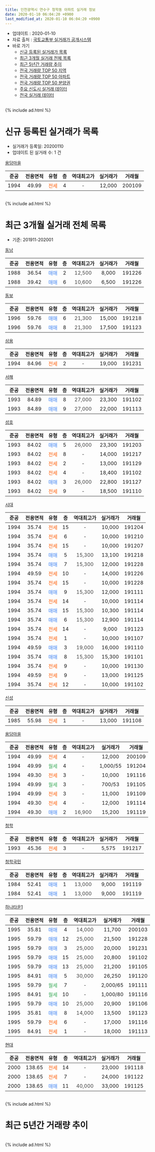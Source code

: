 ```yaml
---
title: 인천광역시 연수구 청학동 아파트 실거래 정보
date: 2020-01-10 06:04:20 +0900
last_modified_at: 2020-01-10 06:04:20 +0900
---
```


* 업데이트 : 2020-01-10
* 자료 출처 : [국토교통부 실거래가 공개시스템](http://rt.molit.go.kr)
* 바로 가기
    * [신규 등록된 실거래가 목록](#신규-등록된-실거래가-목록)
    * [최근 3개월 실거래 전체 목록](#최근-3개월-실거래-전체-목록)
    * [최근 5년간 거래량 추이](#최근-5년간-거래량-추이)
    * [전국 거래량 TOP 50 지역](https://inasie.github.io/apt-trade-info/최근-3개월-전국에서-가장-거래가-많이-발생한-지역)
    * [전국 거래량 TOP 50 아파트](https://inasie.github.io/apt-trade-info/최근-3개월-전국에서-가장-거래가-많이-발생한-아파트)
    * [전국 거래량 TOP 50 분양권](https://inasie.github.io/apt-trade-info/최근-3개월-전국에서-가장-거래가-많이-발생한-분양권)
    * [주요 신도시 실거래 데이터](https://inasie.github.io/apt-trade-info/주요-신도시)
    * [전국 실거래 데이터](https://inasie.github.io/apt-trade-info/전국)
<br>
{% include ad.html %}
<br>

# 신규 등록된 실거래가 목록
* 실거래가 등록일: 20200110
* 업데이트 된 실거래 수: 1 건


[용담마을](https://search.naver.com/search.naver?query=%EC%9D%B8%EC%B2%9C%EA%B4%91%EC%97%AD%EC%8B%9C+%EC%97%B0%EC%88%98%EA%B5%AC+%EC%B2%AD%ED%95%99%EB%8F%99+%EC%9A%A9%EB%8B%B4%EB%A7%88%EC%9D%84)

|준공|전용면적|유형|층|역대최고가|실거래가|거래월|
|:---:|:---:|:---:|:---:|:---:|:---:|:---:|
|1994|49.99|<span style="color:#ff5a00">전세</span>|4|<span style="color:#444444">-</span>|12,000|200109|


<br>
{% include ad.html %}
<br>

# 최근 3개월 실거래 전체 목록
* 기준: 201911-202001


[동남](https://search.naver.com/search.naver?query=%EC%9D%B8%EC%B2%9C%EA%B4%91%EC%97%AD%EC%8B%9C+%EC%97%B0%EC%88%98%EA%B5%AC+%EC%B2%AD%ED%95%99%EB%8F%99+%EB%8F%99%EB%82%A8)

|준공|전용면적|유형|층|역대최고가|실거래가|거래월|
|:---:|:---:|:---:|:---:|:---:|:---:|:---:|
|1988|36.54|<span style="color:#4285f3">매매</span>|2|<span style="color:#444444">12,500</span>|8,000|191226|
|1988|39.42|<span style="color:#4285f3">매매</span>|6|<span style="color:#444444">10,600</span>|6,500|191226|

[동보](https://search.naver.com/search.naver?query=%EC%9D%B8%EC%B2%9C%EA%B4%91%EC%97%AD%EC%8B%9C+%EC%97%B0%EC%88%98%EA%B5%AC+%EC%B2%AD%ED%95%99%EB%8F%99+%EB%8F%99%EB%B3%B4)

|준공|전용면적|유형|층|역대최고가|실거래가|거래월|
|:---:|:---:|:---:|:---:|:---:|:---:|:---:|
|1996|59.76|<span style="color:#4285f3">매매</span>|6|<span style="color:#444444">21,300</span>|15,000|191218|
|1996|59.76|<span style="color:#4285f3">매매</span>|8|<span style="color:#444444">21,300</span>|17,500|191123|

[삼용](https://search.naver.com/search.naver?query=%EC%9D%B8%EC%B2%9C%EA%B4%91%EC%97%AD%EC%8B%9C+%EC%97%B0%EC%88%98%EA%B5%AC+%EC%B2%AD%ED%95%99%EB%8F%99+%EC%82%BC%EC%9A%A9)

|준공|전용면적|유형|층|역대최고가|실거래가|거래월|
|:---:|:---:|:---:|:---:|:---:|:---:|:---:|
|1994|84.96|<span style="color:#ff5a00">전세</span>|2|<span style="color:#444444">-</span>|19,000|191231|

[서해](https://search.naver.com/search.naver?query=%EC%9D%B8%EC%B2%9C%EA%B4%91%EC%97%AD%EC%8B%9C+%EC%97%B0%EC%88%98%EA%B5%AC+%EC%B2%AD%ED%95%99%EB%8F%99+%EC%84%9C%ED%95%B4)

|준공|전용면적|유형|층|역대최고가|실거래가|거래월|
|:---:|:---:|:---:|:---:|:---:|:---:|:---:|
|1993|84.89|<span style="color:#4285f3">매매</span>|8|<span style="color:#444444">27,000</span>|23,300|191102|
|1993|84.89|<span style="color:#4285f3">매매</span>|9|<span style="color:#444444">27,000</span>|22,000|191113|

[성호](https://search.naver.com/search.naver?query=%EC%9D%B8%EC%B2%9C%EA%B4%91%EC%97%AD%EC%8B%9C+%EC%97%B0%EC%88%98%EA%B5%AC+%EC%B2%AD%ED%95%99%EB%8F%99+%EC%84%B1%ED%98%B8)

|준공|전용면적|유형|층|역대최고가|실거래가|거래월|
|:---:|:---:|:---:|:---:|:---:|:---:|:---:|
|1993|84.02|<span style="color:#4285f3">매매</span>|5|<span style="color:#444444">26,000</span>|23,300|191203|
|1993|84.02|<span style="color:#ff5a00">전세</span>|8|<span style="color:#444444">-</span>|14,000|191217|
|1993|84.02|<span style="color:#ff5a00">전세</span>|2|<span style="color:#444444">-</span>|13,000|191129|
|1993|84.02|<span style="color:#ff5a00">전세</span>|4|<span style="color:#444444">-</span>|18,400|191102|
|1993|84.02|<span style="color:#4285f3">매매</span>|3|<span style="color:#444444">26,000</span>|22,800|191127|
|1993|84.02|<span style="color:#ff5a00">전세</span>|9|<span style="color:#444444">-</span>|18,500|191110|

[시대](https://search.naver.com/search.naver?query=%EC%9D%B8%EC%B2%9C%EA%B4%91%EC%97%AD%EC%8B%9C+%EC%97%B0%EC%88%98%EA%B5%AC+%EC%B2%AD%ED%95%99%EB%8F%99+%EC%8B%9C%EB%8C%80)

|준공|전용면적|유형|층|역대최고가|실거래가|거래월|
|:---:|:---:|:---:|:---:|:---:|:---:|:---:|
|1994|35.74|<span style="color:#ff5a00">전세</span>|15|<span style="color:#444444">-</span>|10,000|191204|
|1994|35.74|<span style="color:#ff5a00">전세</span>|6|<span style="color:#444444">-</span>|10,000|191210|
|1994|35.74|<span style="color:#ff5a00">전세</span>|15|<span style="color:#444444">-</span>|10,000|191207|
|1994|35.74|<span style="color:#4285f3">매매</span>|5|<span style="color:#444444">15,300</span>|13,100|191218|
|1994|35.74|<span style="color:#4285f3">매매</span>|7|<span style="color:#444444">15,300</span>|12,000|191228|
|1994|49.59|<span style="color:#ff5a00">전세</span>|10|<span style="color:#444444">-</span>|14,000|191226|
|1994|35.74|<span style="color:#ff5a00">전세</span>|15|<span style="color:#444444">-</span>|10,000|191228|
|1994|35.74|<span style="color:#4285f3">매매</span>|9|<span style="color:#444444">15,300</span>|12,000|191111|
|1994|35.74|<span style="color:#ff5a00">전세</span>|14|<span style="color:#444444">-</span>|10,000|191114|
|1994|35.74|<span style="color:#4285f3">매매</span>|15|<span style="color:#444444">15,300</span>|10,300|191114|
|1994|35.74|<span style="color:#4285f3">매매</span>|6|<span style="color:#444444">15,300</span>|12,900|191114|
|1994|35.74|<span style="color:#ff5a00">전세</span>|14|<span style="color:#444444">-</span>|9,000|191123|
|1994|35.74|<span style="color:#ff5a00">전세</span>|1|<span style="color:#444444">-</span>|10,000|191107|
|1994|49.59|<span style="color:#4285f3">매매</span>|3|<span style="color:#444444">19,000</span>|16,000|191110|
|1994|35.74|<span style="color:#4285f3">매매</span>|8|<span style="color:#444444">15,300</span>|15,300|191101|
|1994|35.74|<span style="color:#ff5a00">전세</span>|9|<span style="color:#444444">-</span>|10,000|191130|
|1994|49.59|<span style="color:#ff5a00">전세</span>|9|<span style="color:#444444">-</span>|13,000|191125|
|1994|35.74|<span style="color:#ff5a00">전세</span>|12|<span style="color:#444444">-</span>|10,000|191102|

[신성](https://search.naver.com/search.naver?query=%EC%9D%B8%EC%B2%9C%EA%B4%91%EC%97%AD%EC%8B%9C+%EC%97%B0%EC%88%98%EA%B5%AC+%EC%B2%AD%ED%95%99%EB%8F%99+%EC%8B%A0%EC%84%B1)

|준공|전용면적|유형|층|역대최고가|실거래가|거래월|
|:---:|:---:|:---:|:---:|:---:|:---:|:---:|
|1985|55.98|<span style="color:#ff5a00">전세</span>|1|<span style="color:#444444">-</span>|13,000|191108|

[용담마을](https://search.naver.com/search.naver?query=%EC%9D%B8%EC%B2%9C%EA%B4%91%EC%97%AD%EC%8B%9C+%EC%97%B0%EC%88%98%EA%B5%AC+%EC%B2%AD%ED%95%99%EB%8F%99+%EC%9A%A9%EB%8B%B4%EB%A7%88%EC%9D%84)

|준공|전용면적|유형|층|역대최고가|실거래가|거래월|
|:---:|:---:|:---:|:---:|:---:|:---:|:---:|
|1994|49.99|<span style="color:#ff5a00">전세</span>|4|<span style="color:#444444">-</span>|12,000|200109|
|1994|49.99|<span style="color:#34a853">월세</span>|4|<span style="color:#444444">-</span>|1,000/55|191204|
|1994|49.30|<span style="color:#ff5a00">전세</span>|3|<span style="color:#444444">-</span>|10,000|191116|
|1994|49.99|<span style="color:#34a853">월세</span>|3|<span style="color:#444444">-</span>|700/53|191105|
|1994|49.99|<span style="color:#ff5a00">전세</span>|3|<span style="color:#444444">-</span>|11,000|191109|
|1994|49.30|<span style="color:#ff5a00">전세</span>|4|<span style="color:#444444">-</span>|12,000|191114|
|1994|49.30|<span style="color:#4285f3">매매</span>|2|<span style="color:#444444">16,900</span>|15,200|191119|

[청학](https://search.naver.com/search.naver?query=%EC%9D%B8%EC%B2%9C%EA%B4%91%EC%97%AD%EC%8B%9C+%EC%97%B0%EC%88%98%EA%B5%AC+%EC%B2%AD%ED%95%99%EB%8F%99+%EC%B2%AD%ED%95%99)

|준공|전용면적|유형|층|역대최고가|실거래가|거래월|
|:---:|:---:|:---:|:---:|:---:|:---:|:---:|
|1993|45.36|<span style="color:#ff5a00">전세</span>|3|<span style="color:#444444">-</span>|5,575|191217|

[청학국민](https://search.naver.com/search.naver?query=%EC%9D%B8%EC%B2%9C%EA%B4%91%EC%97%AD%EC%8B%9C+%EC%97%B0%EC%88%98%EA%B5%AC+%EC%B2%AD%ED%95%99%EB%8F%99+%EC%B2%AD%ED%95%99%EA%B5%AD%EB%AF%BC)

|준공|전용면적|유형|층|역대최고가|실거래가|거래월|
|:---:|:---:|:---:|:---:|:---:|:---:|:---:|
|1984|52.41|<span style="color:#4285f3">매매</span>|1|<span style="color:#444444">13,000</span>|9,000|191119|
|1984|52.41|<span style="color:#4285f3">매매</span>|1|<span style="color:#444444">13,000</span>|9,000|191119|


<script async src="//pagead2.googlesyndication.com/pagead/js/adsbygoogle.js"></script>
<!-- 기본 -->
<ins class="adsbygoogle"
     style="display:block"
     data-ad-client="ca-pub-2446590836940007"
     data-ad-slot="1659523306"
     data-ad-format="auto"
     data-full-width-responsive="true"></ins>
<script>
(adsbygoogle = window.adsbygoogle || []).push({});
</script>


[하나타운1](https://search.naver.com/search.naver?query=%EC%9D%B8%EC%B2%9C%EA%B4%91%EC%97%AD%EC%8B%9C+%EC%97%B0%EC%88%98%EA%B5%AC+%EC%B2%AD%ED%95%99%EB%8F%99+%ED%95%98%EB%82%98%ED%83%80%EC%9A%B41)

|준공|전용면적|유형|층|역대최고가|실거래가|거래월|
|:---:|:---:|:---:|:---:|:---:|:---:|:---:|
|1995|35.81|<span style="color:#4285f3">매매</span>|4|<span style="color:#444444">14,000</span>|11,700|200103|
|1995|59.79|<span style="color:#4285f3">매매</span>|12|<span style="color:#444444">25,000</span>|21,500|191228|
|1995|59.79|<span style="color:#4285f3">매매</span>|3|<span style="color:#444444">25,000</span>|20,000|191231|
|1995|59.79|<span style="color:#4285f3">매매</span>|15|<span style="color:#444444">25,000</span>|20,800|191102|
|1995|59.79|<span style="color:#4285f3">매매</span>|13|<span style="color:#444444">25,000</span>|21,200|191105|
|1995|84.91|<span style="color:#4285f3">매매</span>|5|<span style="color:#444444">30,000</span>|26,250|191120|
|1995|59.79|<span style="color:#34a853">월세</span>|7|<span style="color:#444444">-</span>|2,000/65|191111|
|1995|84.91|<span style="color:#34a853">월세</span>|10|<span style="color:#444444">-</span>|1,000/80|191116|
|1995|59.79|<span style="color:#4285f3">매매</span>|10|<span style="color:#444444">25,000</span>|20,900|191106|
|1995|35.81|<span style="color:#4285f3">매매</span>|8|<span style="color:#444444">14,000</span>|13,500|191123|
|1995|59.79|<span style="color:#ff5a00">전세</span>|6|<span style="color:#444444">-</span>|17,000|191116|
|1995|84.91|<span style="color:#ff5a00">전세</span>|1|<span style="color:#444444">-</span>|18,000|191113|

[현대](https://search.naver.com/search.naver?query=%EC%9D%B8%EC%B2%9C%EA%B4%91%EC%97%AD%EC%8B%9C+%EC%97%B0%EC%88%98%EA%B5%AC+%EC%B2%AD%ED%95%99%EB%8F%99+%ED%98%84%EB%8C%80)

|준공|전용면적|유형|층|역대최고가|실거래가|거래월|
|:---:|:---:|:---:|:---:|:---:|:---:|:---:|
|2000|138.65|<span style="color:#ff5a00">전세</span>|14|<span style="color:#444444">-</span>|23,000|191118|
|2000|138.65|<span style="color:#ff5a00">전세</span>|7|<span style="color:#444444">-</span>|24,000|191122|
|2000|138.65|<span style="color:#4285f3">매매</span>|11|<span style="color:#444444">40,000</span>|33,000|191125|


<br>
{% include ad.html %}
<br>

# 최근 5년간 거래량 추이


<div style="width:100%;">
    <canvas id="deal_progress" height="200"></canvas>
</div>

<script>
new Chart(document.getElementById("deal_progress"), {
    type: 'line',
    data: {
        labels: ['201501','201502','201503','201504','201505','201506','201507','201508','201509','201510','201511','201512','201601','201602','201603','201604','201605','201606','201607','201608','201609','201610','201611','201612','201701','201702','201703','201704','201705','201706','201707','201708','201709','201710','201711','201712','201801','201802','201803','201804','201805','201806','201807','201808','201809','201810','201811','201812','201901','201902','201903','201904','201905','201906','201907','201908','201909','201910','201911','201912','202001'],
        datasets: [{
            label: '매매',
            pointRadius: 1,
            data: [35, 29, 65, 51, 30, 33, 25, 22, 29, 45, 26, 23, 19, 26, 25, 25, 29, 31, 37, 29, 28, 31, 22, 12, 19, 22, 22, 22, 46, 42, 21, 16, 21, 23, 12, 11, 14, 11, 26, 17, 6, 17, 9, 15, 17, 20, 9, 7, 10, 13, 12, 17, 18, 8, 17, 11, 8, 19, 18, 8, 1],
            borderColor: "rgba(255, 201, 14, 1)",
            backgroundColor: "rgba(255, 201, 14, 0.5)",
            fill: false,
            lineTension: 0
        },{
            label: '전월세',
            pointRadius: 1,
            data: [18, 30, 29, 30, 25, 27, 31, 17, 21, 32, 18, 15, 23, 30, 30, 41, 24, 32, 29, 21, 18, 24, 13, 15, 10, 22, 20, 18, 17, 18, 21, 21, 23, 14, 13, 14, 17, 14, 33, 38, 23, 25, 21, 14, 17, 19, 9, 9, 24, 10, 18, 24, 15, 16, 17, 17, 17, 24, 20, 9, 1],
            borderColor: "rgba(0, 141, 185, 1)",
            backgroundColor: "rgba(0, 141, 185, 0.5)",
            fill: false,
            lineTension: 0
        }
        ]
    },
    options: {
        responsive: true,
        title: {
            display: false
        },
        tooltips: {
            mode: 'index',
            intersect: false
        },
        hover: {
            mode: 'nearest',
            intersect: true
        },
        scales: {
            xAxes: [{
                display: true,
                scaleLabel: {
                    display: true,
                    labelString: '년/월'
                }
            }],
            yAxes: [{
                display: true,
                ticks: {
                    suggestedMin: 0,
                },
                scaleLabel: {
                    display: true,
                    labelString: '실거래 수'
                }
            }]
        }
    }
});

</script>


<br>
{% include ad.html %}
<br>

